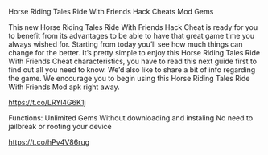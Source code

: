 Horse Riding Tales Ride With Friends Hack Cheats Mod Gems

This new Horse Riding Tales Ride With Friends Hack Cheat is ready for you to benefit from its advantages to be able to have that great game time you always wished for. Starting from today you’ll see how much things can change for the better. It’s pretty simple to enjoy this Horse Riding Tales Ride With Friends Cheat characteristics, you have to read this next guide first to find out all you need to know. We’d also like to share a bit of info regarding the game. We encourage you to begin using this Horse Riding Tales Ride With Friends Mod apk right away.

https://t.co/LRYl4G6K1j

Functions:
Unlimited Gems
Without downloading and instaling
No need to jailbreak or rooting your device

https://t.co/hPv4V86rug
